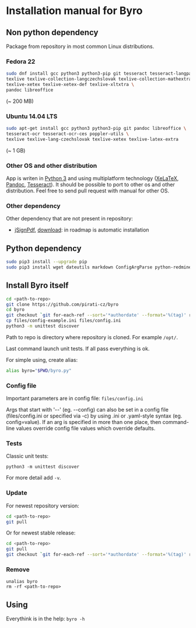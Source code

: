 
Installation manual for Byro
============================

Non python dependency
---------------------

Package from repository in most common Linux distributions.

### Fedora 22

```bash
sudo dnf install gcc python3 python3-pip git tesseract tesseract-langpack-ces poppler-utils \
texlive texlive-collection-langczechslovak texlive-collection-mathextra texlive-mathspec texlive-euenc \
texlive-xetex texlive-xetex-def texlive-xltxtra \
pandoc libreoffice
```
(~ 200 MB)


### Ubuntu 14.04 LTS

```bash
sudo apt-get install gcc python3 python3-pip git pandoc libreoffice \
tesseract-ocr tesseract-ocr-ces poppler-utils \
texlive texlive-lang-czechslovak texlive-xetex texlive-latex-extra
```
(~ 1 GB)

### Other OS and other distribution

App is writen in [Python 3][] and using multiplatform technology 
([XeLaTeX][], [Pandoc][], [Tesseract][]).
It should be possible to port to other os and other distribution.
Feel free to send pull request with manual for other OS.

### Other dependency

Other dependency that are not present in repository:

* [jSignPdf][signHP], [download][signDownload]: in roadmap is automatic installation


Python dependency
-----------------

```bash
sudo pip3 install --upgrade pip  
sudo pip3 install wget dateutils markdown ConfigArgParse python-redmine python-docx pytesseract
```


Install Byro itself
-------------------

```bash
cd <path-to-repo>
git clone https://github.com/pirati-cz/byro
cd byro
git checkout `git for-each-ref --sort='*authordate' --format='%(tag)' refs/tags`
cp files/config-example.ini files/config.ini
python3 -m unittest discover
```

Path to repo is directory where repository is cloned. For example `/opt/`.

Last command launch unit tests. If all pass everything is ok.

For simple using, create alias: 

```bash
alias byro="$PWD/byro.py"
```

### Config file

Important parameters are in config file: `files/config.ini`

Args that start with '--' (eg. --config)
can also be set in a config file (files/config.ini or specified via -c) by
using .ini or .yaml-style syntax (eg. config=value). If an arg is specified in
more than one place, then command-line values override config file values
which override defaults.

### Tests

Classic unit tests:

```
python3 -m unittest discover
```

For more detail add `-v`.

### Update

For newest repository version: 

```bash
cd <path-to-repo>
git pull
```

Or for newest stable release:

```bash
cd <path-to-repo>
git pull
git checkout `git for-each-ref --sort='*authordate' --format='%(tag)' refs/tags`
```

### Remove

```
unalias byro
rm -rf <path-to-repo>
```

Using
-----

Everythink is in the help: `byro -h`


[signHP]: http://sourceforge.net/projects/jsignpdf
[signDownload]: http://sourceforge.net/projects/jsignpdf/files/latest/download?source=files
[Python 3]: https://www.python.org
[XeLaTeX]: http://www.latex-project.org
[Pandoc]: http://pandoc.org
[Tesseract]: https://github.com/tesseract-ocr/tesseract

